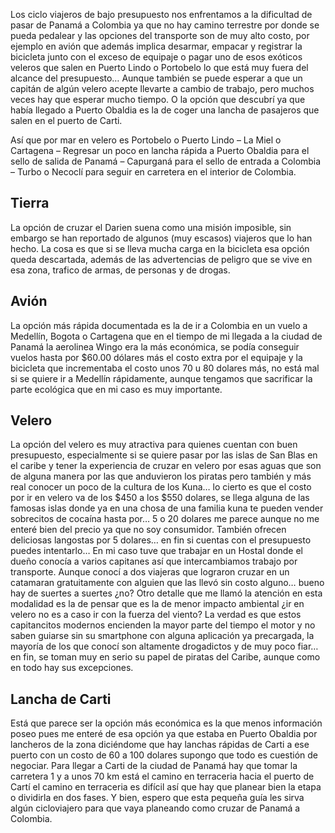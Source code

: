 Los ciclo viajeros de bajo presupuesto nos enfrentamos a la dificultad de pasar de Panamá a Colombia ya que no hay camino terrestre por donde se pueda pedalear y las opciones del transporte son de muy alto costo, por ejemplo en avión que además implica desarmar, empacar y registrar la bicicleta junto con el exceso de equipaje o pagar uno de esos exóticos veleros que salen en Puerto Lindo o Portobelo lo que está muy fuera del alcance del presupuesto… Aunque también se puede esperar a que un capitán de algún velero acepte llevarte a cambio de trabajo, pero muchos veces hay que esperar mucho tiempo. O la opción que descubrí ya que había llegado a Puerto Obaldia es la de coger una lancha de pasajeros que salen en el puerto de Carti.

Así que por mar en velero es Portobelo o Puerto Lindo – La Miel o Cartagena – Regresar un poco en lancha rápida a Puerto Obaldia para el sello de salida de Panamá – Capurganá para el sello de entrada a Colombia – Turbo o Necoclí para seguir en carretera en el interior de Colombia.
<h2>Tierra</h2>
La opción de cruzar el Darien suena como una misión imposible, sin embargo se han reportado de algunos (muy escasos) viajeros que lo han hecho. La cosa es que si se lleva mucha carga en la bicicleta esa opción queda descartada, además de las advertencias de peligro que se vive en esa zona, trafico de armas, de personas y de drogas.
<h2>Avión</h2>
La opción más rápida documentada es la de ir a Colombia en un vuelo a Medellín, Bogota o Cartagena que en el tiempo de mi llegada a la ciudad de Panamá la aerolinea Wingo era la más económica, se podía conseguir vuelos hasta por $60.00 dólares más el costo extra por el equipaje y la bicicleta que incrementaba el costo unos 70 u 80 dolares más, no está mal si se quiere ir a Medellín rápidamente, aunque tengamos que sacrificar la parte ecológica que en mi caso es muy importante.
<h2>Velero</h2>
La opción del velero es muy atractiva para quienes cuentan con buen presupuesto, especialmente si se quiere pasar por las islas de San Blas en el caribe y tener la experiencia de cruzar en velero por esas aguas que son de alguna manera por las que anduvieron los piratas pero también y más real conocer un poco de la cultura de los Kuna… lo cierto es que el costo por ir en velero va de los $450 a los $550 dolares, se llega alguna de las famosas islas donde ya en una chosa de una familia kuna te pueden vender sobrecitos de cocaína hasta por… 5 o 20 dolares me parece aunque no me enteré bien del precio ya que no soy consumidor. También ofrecen deliciosas langostas por 5 dolares… en fin si cuentas con el presupuesto puedes intentarlo… En mi caso tuve que trabajar en un Hostal donde el dueño conocía a varios capitanes así que intercambiamos trabajo por transporte. Aunque conocí a dos viajeras que lograron cruzar en un catamaran gratuitamente con alguien que las llevó sin costo alguno… bueno hay de suertes a suertes ¿no? Otro detalle que me llamó la atención en esta modalidad es la de pensar que es la de menor impacto ambiental ¿ir en velero no es a caso ir con la fuerza del viento? La verdad es que estos capitancitos modernos encienden la mayor parte del tiempo el motor y no saben guiarse sin su smartphone con alguna aplicación ya precargada, la mayoría de los que conocí son altamente drogadictos y de muy poco fiar… en fin, se toman muy en serio su papel de piratas del Caribe, aunque como en todo hay sus excepciones.
<h2>Lancha de Carti</h2>
Está que parece ser la opción más económica es la que menos información poseo pues me enteré de esa opción ya que estaba en Puerto Obaldia por lancheros de la zona diciéndome que hay lanchas rápidas de Carti a ese puerto con un costo de 60 a 100 dolares supongo que todo es cuestión de negociar.
Para llegar a Carti de la ciudad de Panamá hay que tomar la carretera 1 y a unos 70 km está el camino en terraceria hacia el puerto de Cartí el camino en terraceria es difícil así que hay que planear bien la etapa o dividirla en dos fases.
Y bien, espero que esta pequeña guía les sirva algún cicloviajero para que vaya planeando como cruzar de Panamá a Colombia.